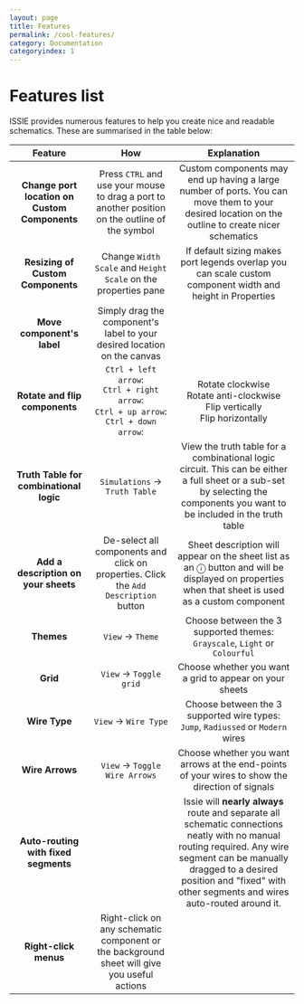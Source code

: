 ```yaml
---
layout: page
title: Features
permalink: /cool-features/
category: Documentation
categoryindex: 1
---
```


# Features list

ISSIE provides numerous features to help you create nice and readable schematics. These are summarised in the table below:

| Feature | How | Explanation   |
| :----:      |    :----:   |    :----:     |
| **Change port location on Custom Components** | Press `CTRL` and use your mouse to drag a port to another position on the outline of the symbol | Custom components may end up having a large number of ports. You can move them to your desired location on the outline to create nicer schematics |
| **Resizing of Custom Components** | Change `Width Scale` and `Height Scale` on the properties pane | If default sizing makes port legends overlap you can scale custom component width and height in Properties |
| **Move component's label** | Simply drag the component's label to your desired location on the canvas | |
| **Rotate and flip components** | `Ctrl + left arrow`: <br> `Ctrl + right arrow`:  <br> `Ctrl + up arrow`:  <br> `Ctrl + down arrow`: | Rotate clockwise <br> Rotate anti-clockwise <br> Flip vertically <br> Flip horizontally |
| **Truth Table for combinational logic** | `Simulations` -> `Truth Table` | View the truth table for a combinational logic circuit. This can be either a full sheet or a sub-set by selecting the components you want to be included in the truth table |  
| **Add a description on your sheets** | De-select all components and click on properties. Click the `Add Description` button| Sheet description will appear on the sheet list as an &#9432; button and will be displayed on properties when that sheet is used as a custom component |
| **Themes** | `View` -> `Theme` | Choose between the 3 supported themes: `Grayscale`, `Light` or `Colourful`  |
| **Grid** | `View` -> `Toggle grid` | Choose whether you want a grid to appear on your sheets  |
| **Wire Type** | `View` -> `Wire Type` | Choose between the 3 supported wire types: `Jump`, `Radiussed` or `Modern` wires  |
| **Wire Arrows** | `View` -> `Toggle Wire Arrows` | Choose whether you want arrows at the end-points of your wires to show the direction of signals |
| **Auto-routing with fixed segments** |     | Issie will **nearly always** route and separate all schematic connections neatly with no manual routing required. Any wire segment can be manually dragged to a desired position and "fixed" with other segments and wires auto-routed around it.|
| **Right-click menus** | Right-click on any schematic component or the background sheet will give you useful actions |
